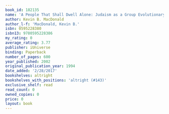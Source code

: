 ```yaml
---
book_id: 182135
name: 'A People That Shall Dwell Alone: Judaism as a Group Evolutionary Strategy, with Diaspora Peoples'
author: Kevin B. MacDonald
author_l-f: 'MacDonald, Kevin B.'
isbn: 0595228380
isbn13: 9780595228386
my_rating: 0
average_rating: 3.77
publisher: iUniverse
binding: Paperback
number_of_pages: 600
year_published: 2002
original_publication_year: 1994
date_added: '2/28/2017'
bookshelves: altright
bookshelves_with_positions: 'altright (#143)'
exclusive_shelf: read
read_count: 0
owned_copies: 0
price: 0
layout: book
---
```

